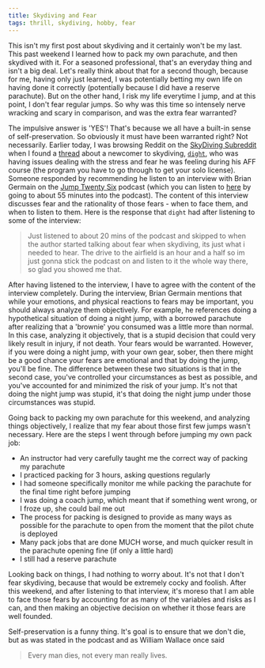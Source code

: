 ```yaml
---
title: Skydiving and Fear
tags: thrill, skydiving, hobby, fear
---
```


This isn't my first post about skydiving and it certainly won't be my last. This past weekend I learned how to pack my own parachute, and then skydived with it. For a seasoned professional, that's an everyday thing and isn't a big deal. Let's really think about that for a second though, because for me, having only just learned, I was potentially betting my own life on having done it correctly (potentially because I did have a reserve parachute). But on the other hand, I risk my life everytime I jump, and at this point, I don't fear regular jumps. So why was this time so intensely nerve wracking and scary in comparison, and was the extra fear warranted?

The impulsive answer is 'YES'! That's because we all have a built-in sense of self-preservation. So obviously it must have been warranted right? Not necessarily. Earlier today, I was browsing Reddit on the [SkyDiving Subreddit](http://www.reddit.com/r/SkyDiving) when I found a [thread](http://www.reddit.com/r/SkyDiving/comments/2jie8w/anyone_have_any_reassuring_words_for_an_aff/) about a newcomer to skydiving, [`dight`](http://www.reddit.com/user/dight), who was having issues dealing with the stress and fear he was feeling during his AFF course (the program you have to go through to get your solo license). Someone responded by recommending he listen to an interview with Brian Germain on the [Jump Twenty Six](https://www.facebook.com/jumptwentysix) podcast (which you can listen to [here](http://hwcdn.libsyn.com/p/2/6/3/263081f58459a354/MAIN_EDIT_FULL_SHOWv2.mp3?c_id=7541090&expiration=1413956148&hwt=387c9c743445e4107db16444575a7f73) by going to about 55 minutes into the podcast). The content of this interview discusses fear and the rationality of those fears - when to face them, and when to listen to them. Here is the response that `dight` had after listening to some of the interview:

> Just listened to about 20 mins of the podcast and skipped to when the author started talking about fear when skydiving, its just what i needed to hear. The drive to the airfield is an hour and a half so im just gonna stick the podcast on and listen to it the whole way there, so glad you showed me that.

After having listened to the interview, I have to agree with the content of the interview completely. During the interview, Brian Germain mentions that while your emotions, and physical reactions to fears may be important, you should always analyze them objectively.
For example, he references doing a hypothetical situation of doing a night jump, with a borrowed parachute after realizing that a 'brownie' you consumed was a little more than normal. In this case, analyzing it objectively, that is a stupid decision that could very likely result in injury, if not death. Your fears would be warranted. However, if you were doing a night jump, with your own gear, sober, then there might be a good chance your fears are emotional and that by doing the jump, you'll be fine. The difference between these two situations is that in the second case, you've controlled your circumstances as best as possible, and you've accounted for and minimized the risk of your jump. It's not that doing the night jump was stupid, it's that doing the night jump under those circumstances was stupid.

Going back to packing my own parachute for this weekend, and analyzing things objectively, I realize that my fear about those first few jumps wasn't necessary. Here are the steps I went through before jumping my own pack job:

* An instructor had very carefully taught me the correct way of packing my parachute
* I practiced packing for 3 hours, asking questions regularly
* I had someone specifically monitor me while packing the parachute for the final time right before jumping
* I was doing a coach jump, which meant that if something went wrong, or I froze up, she could bail me out
* The process for packing is designed to provide as many ways as possible for the parachute to open from the moment that the pilot chute is deployed
* Many pack jobs that are done MUCH worse, and much quicker result in the parachute opening fine (if only a little hard)
* I still had a reserve parachute

Looking back on things, I had nothing to worry about. It's not that I don't fear skydiving, because that would be extremely cocky and foolish. After this weekend, and after listening to that interview, it's moreso that I am able to face those fears by accounting for as many of the variables and risks as I can, and then making an objective decision on whether it those fears are well founded.

Self-preservation is a funny thing. It's goal is to ensure that we don't die, but as was stated in the podcast and as William Wallace once said

> Every man dies, not every man really lives.